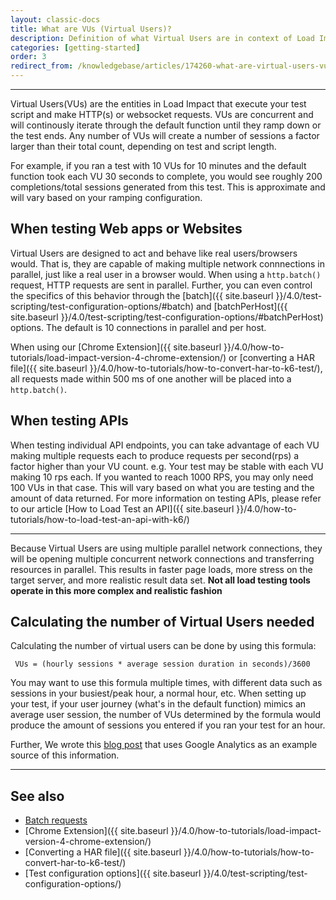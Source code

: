 ```yaml
---
layout: classic-docs
title: What are VUs (Virtual Users)?
description: Definition of what Virtual Users are in context of Load Impact.
categories: [getting-started]
order: 3
redirect_from: /knowledgebase/articles/174260-what-are-virtual-users-vus
---
```


***

Virtual Users(VUs) are the entities in Load Impact that execute your test script and make HTTP(s) or websocket requests. VUs are concurrent and will continously iterate through the default function until they ramp down or the test ends.  Any number of VUs will create a number of sessions a factor larger than their total count, depending on test and script length.

For example, if you ran a test with 10 VUs for 10 minutes and the default function took each VU 30 seconds to complete, you would see roughly 200 completions/total sessions generated from this test. This is approximate and will vary based on your ramping configuration.

## When testing Web apps or Websites

Virtual Users are designed to act and behave like real users/browsers would. That is, they are capable of making multiple network connnections in parallel, just like a real user in a browser would. When using a `http.batch()` request, HTTP requests are sent in parallel.  Further, you can even control the specifics of this behavior through the [batch]({{ site.baseurl }}/4.0/test-scripting/test-configuration-options/#batch) and [batchPerHost]({{ site.baseurl }}/4.0/test-scripting/test-configuration-options/#batchPerHost) options. The default is 10 connections in parallel and per host.

When using our [Chrome Extension]({{ site.baseurl }}/4.0/how-to-tutorials/load-impact-version-4-chrome-extension/) or [converting a HAR file]({{ site.baseurl }}/4.0/how-to-tutorials/how-to-convert-har-to-k6-test/), all requests made within 500 ms of one another will be placed into a `http.batch()`.

## When testing APIs
When testing individual API endpoints, you can take advantage of each VU making multiple requests each to produce requests per second(rps) a factor higher than your VU count.  e.g. Your test may be stable with each VU making 10 rps each. If you wanted to reach 1000 RPS, you may only need 100 VUs in that case. This will vary based on what you are testing and the amount of data returned. For more information on testing APIs, please refer to our article [How to Load Test an API]({{ site.baseurl }}/4.0/how-to-tutorials/how-to-load-test-an-api-with-k6/)

***

Because Virtual Users are using multiple parallel network connections, they will be opening multiple concurrent network connections and transferring resources in parallel. This results in faster page loads, more stress on the target server, and more realistic result data set. **Not all load testing tools operate in this more complex and realistic fashion**

## Calculating the number of Virtual Users needed

Calculating the number of virtual users can be done by using this formula:

` VUs = (hourly sessions * average session duration in seconds)/3600`

You may want to use this formula multiple times, with different data such as sessions in your busiest/peak hour, a normal hour, etc. When setting up your test, if your user journey (what's in the default function) mimics an average user session, the number of VUs determined by the formula would produce the amount of sessions you entered if you ran your test for an hour.

Further, We wrote this [blog post](http://blog.loadimpact.com/blog/monthly-visits-concurrent-users/) that uses Google Analytics as an example source of this information.

***

## See also

- [Batch requests](https://docs.k6.io/docs/batch-requests)
- [Chrome Extension]({{ site.baseurl }}/4.0/how-to-tutorials/load-impact-version-4-chrome-extension/)
- [Converting a HAR file]({{ site.baseurl }}/4.0/how-to-tutorials/how-to-convert-har-to-k6-test/)
- [Test configuration options]({{ site.baseurl }}/4.0/test-scripting/test-configuration-options/)
